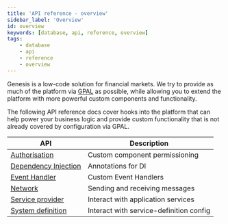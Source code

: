 ```yaml
---
title: 'API reference - overview'
sidebar_label: 'Overview'
id: overview
keywords: [database, api, reference, overview]
tags:
    - database
    - api
    - reference
    - overview
---
```


Genesis is a low-code solution for financial markets. We try to provide as much of the platform via [GPAL](../../../getting-started/glossary/glossary/#gpal) as possible, while allowing you to extend the platform with more powerful custom components and functionality.

The following API reference docs cover hooks into the platform that can help power your business logic and provide custom functionality that is not already covered by configuration via GPAL.

| API | Description |
| --- | --- |
| [Authorisation](./01_authorisation-api.md) | Custom component permissioning |
| [Dependency Injection](./02_dependency-injection.md) | Annotations for DI |
| [Event Handler](./03_event-handler-api.md) | Custom Event Handlers |
| [Network](./04_network-api.md) | Sending and receiving messages |
| [Service provider](./05_service-provider-api.md) | Interact with application services |
| [System definition](./06_system-definition-api.md) | Interact with service-definition config |
